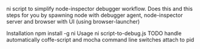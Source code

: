 ni
script to simplify node-inspector debugger workflow. Does this and this steps for you by spawning node with debugger agent, node-inspector server and browser with UI (using browser-launcher)

Installation
npm install -g ni
Usage
ni script-to-debug.js
TODO
handle automatically coffe-script and mocha
command line switches
attach to pid
